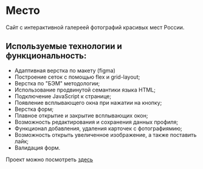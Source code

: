 # Место
Сайт с интерактивной галереей фотографий красивых мест России.

## Используемые технологии и функциональность:
* Адаптивная верстка по макету (figma)
* Построение сеток с помощью flex и grid-layout;
* Верстка по "БЭМ" методологии;
* Использование продвинутой семантики языка HTML;
* Подключение JavaScript к странице;
* Появление всплывающего окна при нажатии на кнопку;
* Верстка форм;
* Плавное открытие и закрытие всплывающих окон;
* Возможность редактирования и сохранения данных профиля;
* Функционал добавления, удаления карточек с фотографиямию;
* Возможность открыть увеличенное изображение, а также поставить лайк;
* Валидация форм.

Проект можно посмотреть [здесь](https://belodubrovskii.github.io/mesto/)
